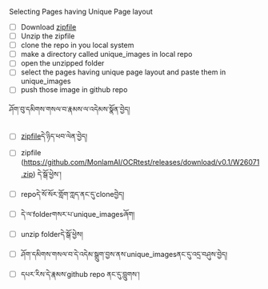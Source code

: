 Selecting Pages having Unique Page layout

- [ ] Download [zipfile](https://github.com/MonlamAI/OCRtest/releases/download/v0.1/W26071.zip)
- [ ] Unzip the zipfile
- [ ] clone the repo in you local system
- [ ] make a directory called unique_images in local repo
- [ ] open the unzipped folder
- [ ] select the pages having unique page layout and paste them in unique_images
- [ ] push those image in github repo

ཤོག་བུ་དམིགས་གསལ་བ་རྣམས་ལ་འདེམས་སྣོན་བྱེད།
- [ ] [zipfile](https://github.com/MonlamAI/OCRtest/releases/download/v0.1/W26071.zip)དེ་ཉིད་ཕབ་ལེན་བྱེད།
- [ ] zipfile (https://github.com/MonlamAI/OCRtest/releases/download/v0.1/W26071.zip) དེ་སྒོ་ཕྱེས་།
- [ ] repoདེ་སོ་སོར་གློག་ཀླད་ནང་དུ་cloneབྱེད།
- [ ] དེ་ལ་folderགསར་པ་unique_imagesཞོག།
- [ ] unzip folderདེ་སྒོ་ཕྱེས།
- [ ] ཤོག་དམིགས་གསལ་བ་དེ་འདེམ་སྒྲུག་བྱས་ནས་unique_imagesནང་དུ་འདྲ་བཤུས་བྱེད།
- [ ] དཔར་རིས་དེ་རྣམས་github repo ནང་དུ་བླུགས་།

